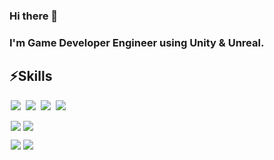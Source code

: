 ### Hi there 👋
### I'm Game Developer Engineer using Unity & Unreal.

<!--
**LimHyun-ji/LimHyun-ji** is a ✨ _special_ ✨ repository because its `README.md` (this file) appears on your GitHub profile.

Here are some ideas to get you started:

- 🔭 I’m currently working on ...
- 🌱 I’m currently learning ...
- 👯 I’m looking to collaborate on ...
- 🤔 I’m looking for help with ...
- 💬 Ask me about ...
- 📫 How to reach me: ...
- 😄 Pronouns: ...
- ⚡ Fun fact: ...
-->
##   ⚡Skills

<img src = "https://img.shields.io/badge/-C++-00599C?style=flat-square&logo=c%2B%2B" style="height : auto; margin-left : 2px; margin-right : 2px;"/> <img src = "https://img.shields.io/badge/-C%23%20-239120?style=flat-square&logo=C%20Sharp" style="height : auto; margin-left : 2px; margin-right : 2px;"/> <img src="https://img.shields.io/badge/unity%20-%23000000.svg?&style=flat-square&logo=unity&logoColor=white" style="height : auto; margin-left : 2px; margin-right : 2px;"/> <img src="https://img.shields.io/badge/unreal%20engine%20-%23313131.svg?&style=flat-square&logo=unreal%20engine&logoColor=white" style="height : auto; margin-left : 2px; margin-right : 2px;"/>

<img src = "https://img.shields.io/badge/-Python-3776AB?style=flat-square&logo=c%2B%2B" style="height : auto; margin-left : 2px; margin-right : 2px;"/><img src = "https://img.shields.io/badge/-Java-F&DF1E?style=flat-square&logo=c%2B%2B" style="height : auto; margin-left : 2px; margin-right : 2px;"/>

<img src = "https://img.shields.io/badge/-Illustrator-FF9A00?style=flat-square&logo=c%2B%2B" style="height : auto; margin-left : 2px; margin-right : 2px;"/><img src = "https://img.shields.io/badge/-Photoshop-31A8FF?style=flat-square&logo=c%2B%2B" style="height : auto; margin-left : 2px; margin-right : 2px;"/>
